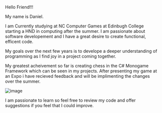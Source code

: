 Hello Friend!!!

My name is Daniel.

I am Currently studying at NC Computer Games at Edinbugh College starting a HND in computing after the summer. I am passionate about software developement and I have a great desire to create functional, efficent code.

My goals over the next few years is to develope a deeper understanding of programming as I find joy in a project coming together.

My greatest acheivement so far is creating chess in the C# Monogame Framework which can be seen in my projects.
After presenting my game at an Expo i have recieved feedback and will be implimenting the changes over the summer.

![image](https://github.com/Cometninja/Cometninja/assets/111768925/7b2b83ad-4d84-4e46-9089-bf8a14897d11)

I am passionate to learn so feel free to review my code and offer suggestions if you feel that I could improve.




 
<!--
**Cometninja/Cometninja** is a ✨ _special_ ✨ repository because its `README.md` (this file) appears on your GitHub profile.

Here are some ideas to get you started:

- 🔭 I’m currently working on ...
- 🌱 I’m currently learning ...
- 👯 I’m looking to collaborate on ...
- 🤔 I’m looking for help with ...
- 💬 Ask me about ...
- 📫 How to reach me: ...
- 😄 Pronouns: ...
- ⚡ Fun fact: ...
-->
